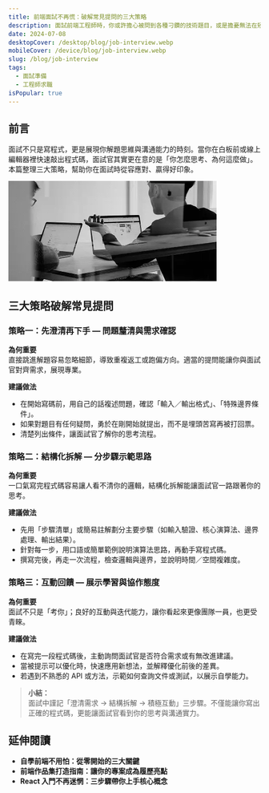 ```yaml
---
title: 前端面試不再慌：破解常見提問的三大策略
description: 面試前端工程師時，你或許擔心被問到各種刁鑽的技術題目，或是擔憂無法在短時間內展現實力。其實，許多面試官關注的重點並不僅是程式碼本身，更包含問題解決的流程與溝通能力。這篇文章將分享我在面試過程中常見的三大難題，以及如何以更具條理的方式回應，讓你在面試場合中脫穎而出。
date: 2024-07-08
desktopCover: /desktop/blog/job-interview.webp
mobileCover: /device/blog/job-interview.webp
slug: /blog/job-interview
tags:
  - 面試準備
  - 工程師求職
isPopular: true
---
```




## 前言

面試不只是寫程式，更是展現你解題思維與溝通能力的時刻。當你在白板前或線上編輯器裡快速敲出程式碼，面試官其實更在意的是「你怎麼思考、為何這麼做」。本篇整理三大策略，幫助你在面試時從容應對、贏得好印象。





![前言圖片](/desktop/blog/job-interview.webp)


## 三大策略破解常見提問



### 策略一：先澄清再下手 — 問題釐清與需求確認

**為何重要**  
直接跳進解題容易忽略細節，導致重複返工或跑偏方向。適當的提問能讓你與面試官對齊需求，展現專業。

**建議做法**

- 在開始寫碼前，用自己的話複述問題，確認「輸入／輸出格式」、「特殊邊界條件」。
- 如果對題目有任何疑問，勇於在剛開始就提出，而不是埋頭苦寫再被打回票。
- 清楚列出條件，讓面試官了解你的思考流程。





### 策略二：結構化拆解 — 分步驟示範思路

**為何重要**  
一口氣寫完程式碼容易讓人看不清你的邏輯，結構化拆解能讓面試官一路跟著你的思考。

**建議做法**

- 先用「步驟清單」或簡易註解劃分主要步驟（如輸入驗證、核心演算法、邊界處理、輸出結果）。
- 針對每一步，用口語或簡單範例說明演算法思路，再動手寫程式碼。
- 撰寫完後，再走一次流程，檢查邏輯與邊界，並說明時間／空間複雜度。





### 策略三：互動回饋 — 展示學習與協作態度

**為何重要**  
面試不只是「考你」；良好的互動與迭代能力，讓你看起來更像團隊一員，也更受青睞。

**建議做法**

- 在寫完一段程式碼後，主動詢問面試官是否符合需求或有無改進建議。
- 當被提示可以優化時，快速應用新想法，並解釋優化前後的差異。
- 若遇到不熟悉的 API 或方法，示範如何查詢文件或測試，以展示自學能力。



> **小結：**  
> 面試中謹記「澄清需求 → 結構拆解 → 積極互動」三步驟。不僅能讓你寫出正確的程式碼，更能讓面試官看到你的思考與溝通實力。



## 延伸閱讀

- **自學前端不用怕：從零開始的三大關鍵**
- **前端作品集打造指南：讓你的專案成為履歷亮點**
- **React 入門不再迷惘：三步驟帶你上手核心概念**
